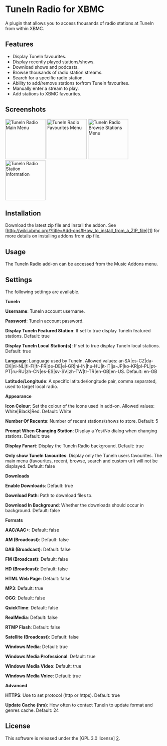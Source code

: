TuneIn Radio for XBMC
=====================
A plugin that allows you to access thousands of radio stations at TuneIn from within XBMC.

Features
--------
- Display TuneIn favourites.
- Display recently played stations/shows.
- Download shows and podcasts.
- Browse thousands of radio station streams.
- Search for a specific radio station.
- Ability to add/remove stations to/from TuneIn favourites.
- Manually enter a stream to play.
- Add stations to XBMC favourites.

Screenshots
-----------
<img alt="TuneIn Radio Main Menu" src="https://raw.github.com/brianhornsby/www_brianhornsby_com/master/img/tunein_main_menu.png" height="128"/>
<img alt="TuneIn Radio Favourites Menu" src="https://raw.github.com/brianhornsby/www_brianhornsby_com/master/img/tunein_favourites_menu.png" height="128"/>
<img alt="TuneIn Radio Browse Stations Menu" src="https://raw.github.com/brianhornsby/www_brianhornsby_com/master/img/tunein_browse_stations.png" height="128"/>
<img alt="TuneIn Radio Station Information" src="https://raw.github.com/brianhornsby/www_brianhornsby_com/master/img/tunein_station_information.png" height="128"/>

Installation
------------
Download the latest zip file and install the addon. 
See [http://wiki.xbmc.org/?title=Add-ons#How_to_install_from_a_ZIP_file][1] for more details on installing addons from zip file.

Usage
-----
The TuneIn Radio add-on can be accessed from the Music Addons menu.

Settings
--------
The following settings are available.

**TuneIn**

**Username**: TuneIn account username.

**Password**: TuneIn account password.

**Display TuneIn Featured Station**: If set to true display TuneIn featured stations. Default: true

**Display TuneIn Local Station(s)**: If set to true display TuneIn local stations. Default: true

**Language**: Language used by TuneIn. Allowed values: ar-SA|cs-CZ|da-DK|nl-NL|fi-FI|fr-FR|de-DE|el-GR|hi-IN|hu-HU|it-IT|ja-JP|ko-KR|pl-PL|pt-PT|ru-RU|zh-CN|es-ES|sv-SV|zh-TW|tr-TR|en-GB|en-US. Default: en-GB

**Latitude/Longitude**: A specific latitude/longitude pair, comma separated, used to target local radio.

**Appearance**

**Icon Colour**: Set the colour of the icons used in add-on. Allowed values: White|Black|Red. Default: White

**Number Of Recents**: Number of recent stations/shows to store. Default: 5

**Prompt When Changing Station**: Display a Yes/No dialog when changing stations. Default: true

**Display Fanart**: Display the TuneIn Radio background. Default: true

**Only show TuneIn favourites**: Display only the TuneIn users favourites. The main menu (favourites, recent, browse, search and custom url) will not be displayed. Default: false

**Downloads**

**Enable Downloads**: Default: true

**Download Path**: Path to download files to.

**Download In Background**: Whether the downloads should occur in background. Default: false

**Formats**

**AAC/AAC+**: Default: false

**AM (Broadcast)**: Default: false

**DAB (Broadcast)**: Default: false

**FM (Broadcast)**: Default: false

**HD (Broadcast)**: Default: false

**HTML Web Page**: Default: false

**MP3**: Default: true

**OGG**: Default: false

**QuickTime**: Default: false

**RealMedia**: Default: false

**RTMP Flash**: Default: false

**Satellite (Broadcast)**: Default: false

**Windows Media**: Default: true

**Windows Media Professional**: Default: true

**Windows Media Video**: Default: true

**Windows Media Voice**: Default: true

**Advanced**

**HTTPS**: Use to set protocol (http or https). Default: true

**Update Cache (hrs)**: How often to contact TuneIn to update format and genres cache. Default: 24


License
-------
This software is released under the [GPL 3.0 license] [2].

[1]: http://wiki.xbmc.org/?title=Add-ons#How_to_install_from_a_ZIP_file
[2]: http://www.gnu.org/licenses/gpl-3.0.html
